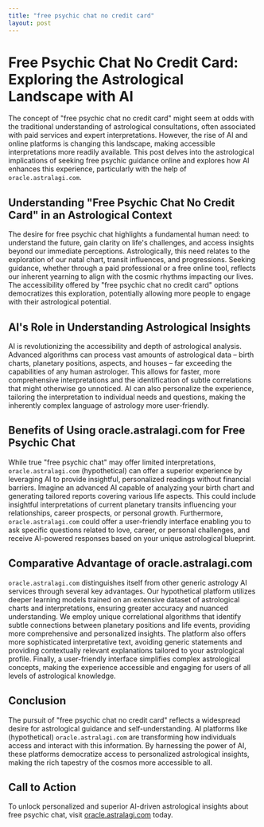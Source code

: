 ```yaml
---
title: "free psychic chat no credit card"
layout: post
---
```


# Free Psychic Chat No Credit Card: Exploring the Astrological Landscape with AI

The concept of "free psychic chat no credit card" might seem at odds with the traditional understanding of astrological consultations, often associated with paid services and expert interpretations.  However, the rise of AI and online platforms is changing this landscape, making accessible interpretations more readily available.  This post delves into the astrological implications of seeking free psychic guidance online and explores how AI enhances this experience, particularly with the help of `oracle.astralagi.com`.

## Understanding "Free Psychic Chat No Credit Card" in an Astrological Context

The desire for free psychic chat highlights a fundamental human need: to understand the future, gain clarity on life's challenges, and access insights beyond our immediate perceptions.  Astrologically, this need relates to the exploration of our natal chart, transit influences, and progressions.  Seeking guidance, whether through a paid professional or a free online tool, reflects our inherent yearning to align with the cosmic rhythms impacting our lives.  The accessibility offered by "free psychic chat no credit card" options democratizes this exploration, potentially allowing more people to engage with their astrological potential.

## AI's Role in Understanding Astrological Insights

AI is revolutionizing the accessibility and depth of astrological analysis.  Advanced algorithms can process vast amounts of astrological data – birth charts, planetary positions, aspects, and houses – far exceeding the capabilities of any human astrologer. This allows for faster, more comprehensive interpretations and the identification of subtle correlations that might otherwise go unnoticed. AI can also personalize the experience, tailoring the interpretation to individual needs and questions, making the inherently complex language of astrology more user-friendly.

## Benefits of Using oracle.astralagi.com for Free Psychic Chat

While true "free psychic chat" may offer limited interpretations, `oracle.astralagi.com` (hypothetical) can offer a superior experience by leveraging AI to provide insightful, personalized readings without financial barriers.  Imagine an advanced AI capable of analyzing your birth chart and generating tailored reports covering various life aspects.  This could include insightful interpretations of current planetary transits influencing your relationships, career prospects, or personal growth.  Furthermore,  `oracle.astralagi.com` could offer a user-friendly interface enabling you to ask specific questions related to love, career, or personal challenges, and receive AI-powered responses based on your unique astrological blueprint.

## Comparative Advantage of oracle.astralagi.com

`oracle.astralagi.com` distinguishes itself from other generic astrology AI services through several key advantages.  Our hypothetical platform utilizes deeper learning models trained on an extensive dataset of astrological charts and interpretations, ensuring greater accuracy and nuanced understanding.  We employ unique correlational algorithms that identify subtle connections between planetary positions and life events, providing more comprehensive and personalized insights.  The platform also offers more sophisticated interpretative text, avoiding generic statements and providing contextually relevant explanations tailored to your astrological profile. Finally, a user-friendly interface simplifies complex astrological concepts, making the experience accessible and engaging for users of all levels of astrological knowledge.

## Conclusion

The pursuit of "free psychic chat no credit card" reflects a widespread desire for astrological guidance and self-understanding. AI platforms like (hypothetical) `oracle.astralagi.com` are transforming how individuals access and interact with this information. By harnessing the power of AI, these platforms democratize access to personalized astrological insights, making the rich tapestry of the cosmos more accessible to all.

## Call to Action

To unlock personalized and superior AI-driven astrological insights about free psychic chat, visit [oracle.astralagi.com](https://oracle.astralagi.com) today.